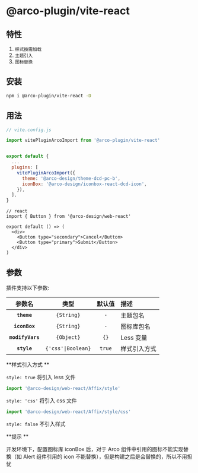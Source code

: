 # @arco-plugin/vite-react

## 特性

1. `样式按需加载`
2. `主题引入`
3. `图标替换`

## 安装

```bash
npm i @arco-plugin/vite-react -D
```

## 用法

```js
// vite.config.js

import vitePluginArcoImport from '@arco-plugin/vite-react'


export default {
  ...
  plugins: [    
    vitePluginArcoImport({
      theme: '@arco-design/theme-dcd-pc-b',
      iconBox: '@arco-design/iconbox-react-dcd-icon',
    }),
  ],  
}
```

```tsx
// react
import { Button } from '@arco-design/web-react'

export default () => (
  <div>
    <Button type="secondary">Cancel</Button>
    <Button type="primary">Submit</Button>    
  </div>
)
```

## 参数

插件支持以下参数:

|参数名|类型|默认值|描述|
|:--:|:--:|:-----:|:----------|
|**`theme`**|`{String}`|`-`|主题包名|
|**`iconBox`**|`{String}`|`-`|图标库包名|
|**`modifyVars`**|`{Object}`|`{}`|Less 变量|
|**`style`**|`{'css'\|Boolean}`|`true`| 样式引入方式|

**样式引入方式 **

`style: true`  将引入 less 文件

```js
import '@arco-design/web-react/Affix/style'
```

`style: 'css'` 将引入 css 文件

```js
import '@arco-design/web-react/Affix/style/css'
```

`style: false` 不引入样式

**提示 **

开发环境下，配置图标库 iconBox 后，对于 Arco 组件中引用的图标不能实现替换（如 Alert 组件引用的 icon 不能替换），但是构建之后是会替换的，所以不用担忧
